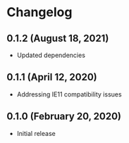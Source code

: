 # Changelog

## 0.1.2 (August 18, 2021)

* Updated dependencies

## 0.1.1 (April 12, 2020)

* Addressing IE11 compatibility issues

## 0.1.0 (February 20, 2020)

* Initial release
